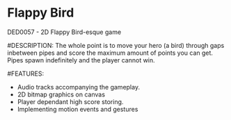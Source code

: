 # Flappy Bird

DED0057 - 2D Flappy Bird-esque game 

#DESCRIPTION:
  The whole point is to move your hero (a bird) through gaps inbetween pipes and score the maximum amount of points you can get. Pipes spawn indefinitely and the player cannot win. 
  
#FEATURES:
- Audio tracks accompanying the gameplay.
- 2D bitmap graphics on canvas
- Player dependant high score storing.
- Implementing motion events and gestures

